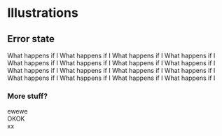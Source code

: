 ---
---

# Illustrations
## Error state
What happens if I What happens if I What happens if I What happens if I What happens if I What happens if I What happens if I What happens if I What happens if I What happens if I What happens if I What happens if I What happens if I What happens if I What happens if I What happens if I
### More stuff?
<div class='guide-col-half'  markdown='1'>
ewewe
</div>
<div class='guide-col-half'  markdown='1'>
OKOK
</div>
xx
<img srcset="https://cdn.zeplin.io/5a57d3985dd6d3ef719b48df/screens/FE5118E4-38AF-4E31-82C0-F36983A54E02.png 2x">
